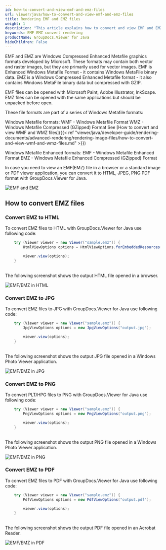 ```yaml
---
id: how-to-convert-and-view-emf-and-emz-files
url: viewer/java/how-to-convert-and-view-emf-and-emz-files
title: Rendering EMF and EMZ files
weight: 1
description: "This article explains how to convert and view EMF and EMZ files with GroupDocs.Viewer within your Java applications."
keywords: EMF EMZ convert rendering
productName: GroupDocs.Viewer for Java
hideChildren: False
---
```

EMF and EMZ are Windows Compressed Enhanced Metafile graphics formats developed by Microsoft. These formats may contain both vector and raster images, but they are primarily used for vector images.
EMF is Enhanced Windows Metafile Format - it contains Windows MetaFile binary data.
EMZ is a Windows Compressed Enhanced Metafile format - it also contains Windows MetaFile binary data but compressed with GZIP.

EMF files can be opened with Microsoft Paint, Adobe Illustrator, InkScape.
EMZ files can be opened with the same applications but should be unpacked before open.

These file formats are part of a series of Windows Metafile formats:

Windows Metafile formats:
WMF - Windows Metafile Format
WMZ - Windows Metafile Compressed (GZipped) Format
See [How to convert and view WMF and WMZ files]({{< ref "viewer/java/developer-guide/rendering-documents/advanced-rendering/rendering-image-files/how-to-convert-and-view-wmf-and-wmz-files.md" >}})

Windows Metafile Enhanced formats:
EMF - Windows Metafile Enhanced Format
EMZ - Windows Metafile Enhanced Compressed (GZipped) Format

In case you need to view an EMF(EMZ) file in a browser or a standard image or PDF viewer application, you can convert it to HTML, JPEG, PNG  PDF format with GroupDocs.Viewer for Java.

![EMF and EMZ](viewer/java/images/how-to-convert-and-view-emf-and-emz-files/sample.jpg)

## How to convert EMZ files

### Convert EMZ to HTML

To convert EMZ files to HTML with GroupDocs.Viewer for Java use following code:

```java
    try (Viewer viewer = new Viewer("sample.emz")) {
        HtmlViewOptions options = HtmlViewOptions.forEmbeddedResources("output.html");

        viewer.view(options);
    }
```

\
The following screenshot shows the output HTML file opened in a browser.

![EMF/EMZ in HTML](viewer/java/images/how-to-convert-and-view-emf-and-emz-files/html.jpg)

### Convert EMZ to JPG

To convert EMZ files to JPG with GroupDocs.Viewer for Java use following code:

```java
    try (Viewer viewer = new Viewer("sample.emz")) {
        JpgViewOptions options = new JpgViewOptions("output.jpg");

        viewer.view(options);
    }
```

\
The following screenshot shows the output JPG file opened in a Windows Photo Viewer application.

![EMF/EMZ in JPG](viewer/java/images/how-to-convert-and-view-emf-and-emz-files/jpg.jpg)

### Convert EMZ to PNG

To convert PLT/HPG files to PNG with GroupDocs.Viewer for Java use following code:

```java
    try (Viewer viewer = new Viewer("sample.emz")) {
        PngViewOptions options = new PngViewOptions("output.png");

        viewer.view(options);
    }
```

\
The following screenshot shows the output PNG file opened in a Windows Photo Viewer application.

![EMF/EMZ in PNG](viewer/java/images/how-to-convert-and-view-emf-and-emz-files/png.jpg)

### Convert EMZ to PDF

To convert EMZ files to PDF with GroupDocs.Viewer for Java use following code:

```java
    try (Viewer viewer = new Viewer("sample.emz")) {
        PdfViewOptions options = new PdfViewOptions("output.pdf");

        viewer.view(options);
    }
```

\
The following screenshot shows the output PDF file opened in an Acrobat Reader.

![EMF/EMZ in PDF](viewer/java/images/how-to-convert-and-view-emf-and-emz-files/pdf.jpg)

